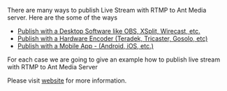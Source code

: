 There are many ways to publish Live Stream with RTMP to Ant Media server. Here are the some of the ways

* <a href="https://github.com/ant-media/Ant-Media-Server/wiki/Publish-with-a-Desktop-Software---Open-Broadcaster-Software">Publish with a Desktop Software like OBS, XSplit, Wirecast, etc.</a> 
* <a href="https://github.com/ant-media/Ant-Media-Server/wiki/Publish-with-a-Hardware-Encoder---Teradek-Vidiu-Pro">Publish with a Hardware Encoder (Teradek, Tricaster, Gosolo, etc)</a>
* <a href="https://github.com/ant-media/Ant-Media-Server/wiki/Publish-with-a-Mobile-App-Android">Publish with a Mobile App - (Android, iOS, etc.)</a>

For each case we are going to give an example how to publish live stream with RTMP to Ant Media Server

Please visit [website](https://antmedia.io) for more information.